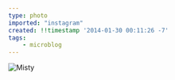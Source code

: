 ```yaml
---
type: photo
imported: "instagram"
created: !!timestamp '2014-01-30 00:11:26 -7'
tags:
    - microblog
---
```

![Misty](/media/images/photos/2014/01/4d044acb32d0f89169eaacaa212e605f.jpg)

